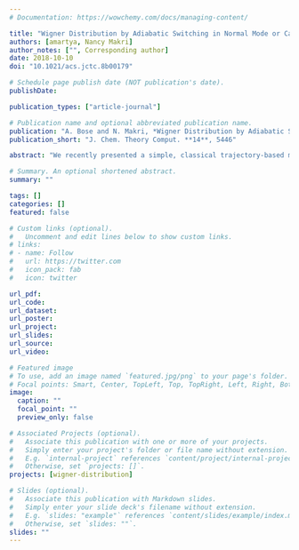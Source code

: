 ```yaml
---
# Documentation: https://wowchemy.com/docs/managing-content/

title: "Wigner Distribution by Adiabatic Switching in Normal Mode or Cartesian Coordinates and Molecular Applications"
authors: [amartya, Nancy Makri]
author_notes: ["", Corresponding author]
date: 2018-10-10
doi: "10.1021/acs.jctc.8b00179"

# Schedule page publish date (NOT publication's date).
publishDate: 

publication_types: ["article-journal"]

# Publication name and optional abbreviated publication name.
publication: "A. Bose and N. Makri, *Wigner Distribution by Adiabatic Switching in Normal Mode or Cartesian Coordinates and Molecular Applications*, J. Chem. Theory Comput. **14**, 5446 (2018)."
publication_short: "J. Chem. Theory Comput. **14**, 5446"

abstract: "We recently presented a simple, classical trajectory-based method for generating the Wigner phase space density using classical trajectories evolving under an adiabatically switched potential. The adiabatically switched Wigner (ASW) distribution is an approximation to the exact Wigner function, which was found to be highly accurate on model systems. In this paper we discuss the implementation of the ASW procedure to polyatomic molecules both in normal mode coordinates and in Cartesian coordinates. We present its application to a six-degree-of-freedom model based on an ab initio quartic potential energy surface developed for formaldehyde in the normal mode representation and for butyne in Cartesian coordinates using the CHARMM force field. Comparisons of equilibrium properties against accurate quantum mechanical results indicate that the ASW is reliable and highly accurate over a wide temperature range in both the coordinate systems. Further, the ASW density is invariant under classical evolution, thus it is ideally suited to quasiclassical trajectory simulations. We also describe a very simple ASW-based procedure for obtaining complex-valued quasiclassical time correlation functions and vibrational spectra."

# Summary. An optional shortened abstract.
summary: ""

tags: []
categories: []
featured: false

# Custom links (optional).
#   Uncomment and edit lines below to show custom links.
# links:
# - name: Follow
#   url: https://twitter.com
#   icon_pack: fab
#   icon: twitter

url_pdf:
url_code:
url_dataset:
url_poster:
url_project:
url_slides:
url_source:
url_video:

# Featured image
# To use, add an image named `featured.jpg/png` to your page's folder. 
# Focal points: Smart, Center, TopLeft, Top, TopRight, Left, Right, BottomLeft, Bottom, BottomRight.
image:
  caption: ""
  focal_point: ""
  preview_only: false

# Associated Projects (optional).
#   Associate this publication with one or more of your projects.
#   Simply enter your project's folder or file name without extension.
#   E.g. `internal-project` references `content/project/internal-project/index.md`.
#   Otherwise, set `projects: []`.
projects: [wigner-distribution]

# Slides (optional).
#   Associate this publication with Markdown slides.
#   Simply enter your slide deck's filename without extension.
#   E.g. `slides: "example"` references `content/slides/example/index.md`.
#   Otherwise, set `slides: ""`.
slides: ""
---
```

